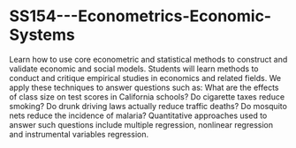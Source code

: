 # SS154---Econometrics-Economic-Systems
Learn how to use core econometric and statistical methods to construct and validate economic and social models. Students will learn methods to conduct and critique empirical studies in economics and related fields. We apply these techniques to answer questions such as: What are the effects of class size on test scores in California schools? Do cigarette taxes reduce smoking? Do drunk driving laws actually reduce traffic deaths? Do mosquito nets reduce the incidence of malaria? Quantitative approaches used to answer such questions include multiple regression, nonlinear regression and instrumental variables regression.
